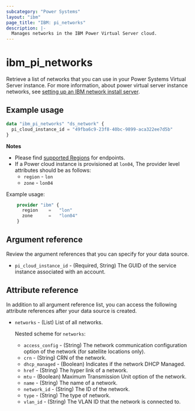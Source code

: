 ```yaml
---
subcategory: "Power Systems"
layout: "ibm"
page_title: "IBM: pi_networks"
description: |-
  Manages networks in the IBM Power Virtual Server cloud.
---
```


# ibm_pi_networks
Retrieve a list of networks that you can use in your Power Systems Virtual Server instance. For more information, about power virtual server instance networks, see [setting up an IBM network install server](https://cloud.ibm.com/docs/power-iaas?topic=power-iaas-configuring-subnet).

## Example usage
```terraform
data "ibm_pi_networks" "ds_network" {
  pi_cloud_instance_id = "49fba6c9-23f8-40bc-9899-aca322ee7d5b"
}
```

**Notes**
- Please find [supported Regions](https://cloud.ibm.com/apidocs/power-cloud#endpoint) for endpoints.
- If a Power cloud instance is provisioned at `lon04`, The provider level attributes should be as follows:
  - `region` - `lon`
  - `zone` - `lon04`
  
Example usage:
```terraform
    provider "ibm" {
      region    =   "lon"
      zone      =   "lon04"
    }
  ```
  
## Argument reference
Review the argument references that you can specify for your data source. 

- `pi_cloud_instance_id` - (Required, String) The GUID of the service instance associated with an account.

## Attribute reference
In addition to all argument reference list, you can access the following attribute references after your data source is created. 

- `networks` - (List) List of all networks. 

  Nested scheme for `networks`:
  - `access_config` - (String) The network communication configuration option of the network (for satellite locations only).
  - `crn` - (String) CRN of the network.
  - `dhcp_managed` - (Boolean) Indicates if the network DHCP Managed.
  - `href` - (String) The hyper link of a network. 
  - `mtu` - (Boolean) Maximum Transmission Unit option of the network.
  - `name` - (String) The name of a network.
  - `network_id` - (String) The ID of the network.
  - `type` - (String) The type of network.
  - `vlan_id` - (String) The VLAN ID that the network is connected to.
